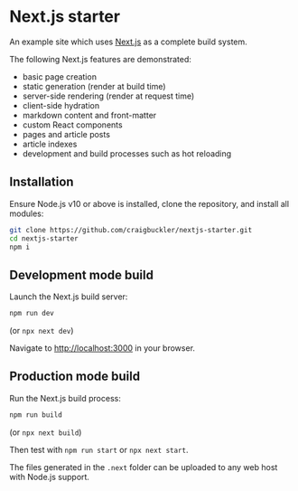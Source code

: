 # Next.js starter

An example site which uses [Next.js](https://nextjs.org/) as a complete build system.

The following Next.js features are demonstrated:

* basic page creation
* static generation (render at build time)
* server-side rendering (render at request time)
* client-side hydration
* markdown content and front-matter
* custom React components
* pages and article posts
* article indexes
* development and build processes such as hot reloading


## Installation

Ensure Node.js v10 or above is installed, clone the repository, and install all modules:

```sh
git clone https://github.com/craigbuckler/nextjs-starter.git
cd nextjs-starter
npm i
```


## Development mode build

Launch the Next.js build server:

```sh
npm run dev
```

(or `npx next dev`)

Navigate to <http://localhost:3000> in your browser.


## Production mode build

Run the Next.js build process:

```sh
npm run build
```

(or `npx next build`)

Then test with `npm run start` or `npx next start`.

The files generated in the `.next` folder can be uploaded to any web host with Node.js support.
